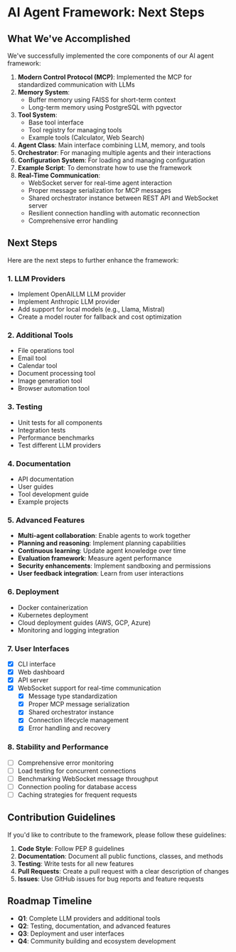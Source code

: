 # AI Agent Framework: Next Steps

## What We've Accomplished

We've successfully implemented the core components of our AI agent framework:

1. **Modern Control Protocol (MCP)**: Implemented the MCP for standardized communication with LLMs
2. **Memory System**:
   - Buffer memory using FAISS for short-term context
   - Long-term memory using PostgreSQL with pgvector
3. **Tool System**:
   - Base tool interface
   - Tool registry for managing tools
   - Example tools (Calculator, Web Search)
4. **Agent Class**: Main interface combining LLM, memory, and tools
5. **Orchestrator**: For managing multiple agents and their interactions
6. **Configuration System**: For loading and managing configuration
7. **Example Script**: To demonstrate how to use the framework
8. **Real-Time Communication**:
   - WebSocket server for real-time agent interaction
   - Proper message serialization for MCP messages
   - Shared orchestrator instance between REST API and WebSocket server
   - Resilient connection handling with automatic reconnection
   - Comprehensive error handling

## Next Steps

Here are the next steps to further enhance the framework:

### 1. LLM Providers

- Implement OpenAILLM LLM provider
- Implement Anthropic LLM provider
- Add support for local models (e.g., Llama, Mistral)
- Create a model router for fallback and cost optimization

### 2. Additional Tools

- File operations tool
- Email tool
- Calendar tool
- Document processing tool
- Image generation tool
- Browser automation tool

### 3. Testing

- Unit tests for all components
- Integration tests
- Performance benchmarks
- Test different LLM providers

### 4. Documentation

- API documentation
- User guides
- Tool development guide
- Example projects

### 5. Advanced Features

- **Multi-agent collaboration**: Enable agents to work together
- **Planning and reasoning**: Implement planning capabilities
- **Continuous learning**: Update agent knowledge over time
- **Evaluation framework**: Measure agent performance
- **Security enhancements**: Implement sandboxing and permissions
- **User feedback integration**: Learn from user interactions

### 6. Deployment

- Docker containerization
- Kubernetes deployment
- Cloud deployment guides (AWS, GCP, Azure)
- Monitoring and logging integration

### 7. User Interfaces

- [x] CLI interface
- [x] Web dashboard
- [x] API server
- [x] WebSocket support for real-time communication
  - [x] Message type standardization
  - [x] Proper MCP message serialization
  - [x] Shared orchestrator instance
  - [x] Connection lifecycle management
  - [x] Error handling and recovery

### 8. Stability and Performance

- [ ] Comprehensive error monitoring
- [ ] Load testing for concurrent connections
- [ ] Benchmarking WebSocket message throughput
- [ ] Connection pooling for database access
- [ ] Caching strategies for frequent requests

## Contribution Guidelines

If you'd like to contribute to the framework, please follow these guidelines:

1. **Code Style**: Follow PEP 8 guidelines
2. **Documentation**: Document all public functions, classes, and methods
3. **Testing**: Write tests for all new features
4. **Pull Requests**: Create a pull request with a clear description of changes
5. **Issues**: Use GitHub issues for bug reports and feature requests

## Roadmap Timeline

- **Q1**: Complete LLM providers and additional tools
- **Q2**: Testing, documentation, and advanced features
- **Q3**: Deployment and user interfaces
- **Q4**: Community building and ecosystem development
